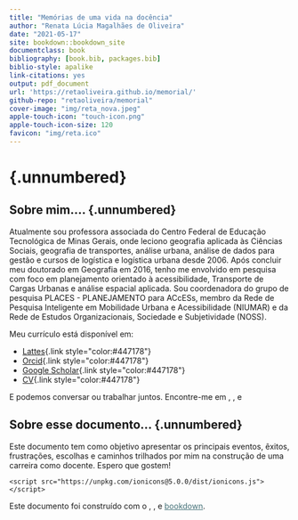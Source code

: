```yaml
---
title: "Memórias de uma vida na docência"
author: "Renata Lúcia Magalhães de Oliveira"
date: "2021-05-17"
site: bookdown::bookdown_site
documentclass: book
bibliography: [book.bib, packages.bib]
biblio-style: apalike
link-citations: yes
output: pdf_document
url: 'https://retaoliveira.github.io/memorial/'
github-repo: "retaoliveira/memorial"
cover-image: "img/reta_nova.jpeg"
apple-touch-icon: "touch-icon.png"
apple-touch-icon-size: 120
favicon: "img/reta.ico"
---
```




#  {.unnumbered}

## Sobre mim.... {.unnumbered}

Atualmente sou professora associada do Centro Federal de Educação
Tecnológica de Minas Gerais, onde leciono geografia aplicada às Ciências
Sociais, geografia de transportes, análise urbana, análise de dados para
gestão e cursos de logística e logística urbana desde 2006. Após
concluir meu doutorado em Geografia em 2016, tenho me envolvido em
pesquisa com foco em planejamento orientado à acessibilidade, Transporte
de Cargas Urbanas e análise espacial aplicada. Sou coordenadora do grupo
de pesquisa PLACES - PLANEJAMENTO para ACcESs, membro da Rede de
Pesquisa Inteligente em Mobilidade Urbana e Acessibilidade (NIUMAR) e da
Rede de Estudos Organizacionais, Sociedade e Subjetividade (NOSS).

Meu currículo está disponível em:

-   [Lattes](http://lattes.cnpq.br/2642488704355833){.link
    style="color:#447178"}
-   [Orcid](https://orcid.org/0000-0002-9011-2342){.link
    style="color:#447178"}
-   [Google
    Scholar](https://scholar.google.com/citations?user=V6EX45EAAAAJ){.link
    style="color:#447178"}
-   [CV](https://github.com/retaoliveira/relements/raw/main/texto/index.pdf){.link
    style="color:#447178"}

E podemos conversar ou trabalhar juntos. Encontre-me em
<a href="https://twitter.com/retaoliveira" target="_blank" rel="noopener" style="color:#447178"><ion-icon name="logo-twitter"></ion-icon></a>, <a href="https://github.com/retaoliveira" target="_blank" rel="noopener" style="color:#447178"><ion-icon name="logo-github"></ion-icon></a>,
e
<a href="mailto:renataoliveira@gmail.com" target="_blank" rel="noopener" style="color:#447178"><ion-icon name="mail-unread-outline"></ion-icon></a>

## Sobre esse documento... {.unnumbered}

Este documento tem como objetivo apresentar os principais eventos,
êxitos, frustrações, escolhas e caminhos trilhados por mim na construção
de uma carreira como docente. Espero que gostem!

```{=html}
<script src="https://unpkg.com/ionicons@5.0.0/dist/ionicons.js"></script>
```
Este documento foi construído com o
<a href="https://retaoliveira.github.io/blog" target="_blank" rel="noopener" style="color:#447178"><ion-icon name="heart-outline"></ion-icon></a>,
<a href="https://github.com/retaoliveira" target="_blank" rel="noopener" style="color:#447178"><ion-icon name="logo-github"></ion-icon></a>, <a href="https://cran.r-project.org" target="_blank" rel="noopener" style="color:#447178"><i class="fab fa-r-project"></i></a> e
<a href="https://bookdown.org" target="_blank" rel="noopener" style="color:#447178">bookdown</a>.
</p>


